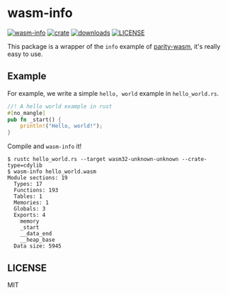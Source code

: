 # wasm-info

[![wasm-info](https://github.com/clearloop/wasm-info/workflows/wasm-info/badge.svg)](https://github.com/clearloop/wasm-info)
[![crate](https://img.shields.io/crates/v/wasm-info.svg)](https://crates.io/crates/wasm-info)
[![downloads](https://img.shields.io/crates/d/wasm-info.svg)](https://crates.io/crates/wasm-info)
[![LICENSE](https://img.shields.io/crates/l/wasm-info.svg)](https://choosealicense.com/licenses/MIT/)

This package is a wrapper of the `info` example of [parity-wasm](https://github.com/paritytech/parity-wasm), 
it's really easy to use.

## Example

For example, we write a simple `hello, world` example in `hello_world.rs`.

```rust
//! A hello world example in rust 
#[no_mangle]
pub fn _start() {
    println!("Hello, world!");
}
```

Compile and `wasm-info` it!

```
$ rustc hello_world.rs --target wasm32-unknown-unknown --crate-type=cdylib
$ wasm-info hello_world.wasm
Module sections: 19
  Types: 17
  Functions: 193
  Tables: 1
  Memories: 1
  Globals: 3
  Exports: 4
    memory
    _start
    __data_end
    __heap_base
  Data size: 5945
```


## LICENSE

MIT
